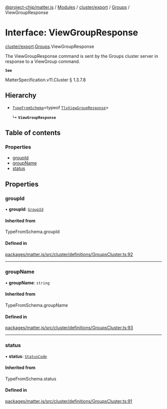 [@project-chip/matter.js](../README.md) / [Modules](../modules.md) / [cluster/export](../modules/cluster_export.md) / [Groups](../modules/cluster_export.Groups.md) / ViewGroupResponse

# Interface: ViewGroupResponse

[cluster/export](../modules/cluster_export.md).[Groups](../modules/cluster_export.Groups.md).ViewGroupResponse

The ViewGroupResponse command is sent by the Groups cluster server in response to a ViewGroup command.

**`See`**

MatterSpecification.v11.Cluster § 1.3.7.8

## Hierarchy

- [`TypeFromSchema`](../modules/tlv_export.md#typefromschema)\<typeof [`TlvViewGroupResponse`](../modules/cluster_export.Groups.md#tlvviewgroupresponse)\>

  ↳ **`ViewGroupResponse`**

## Table of contents

### Properties

- [groupId](cluster_export.Groups.ViewGroupResponse.md#groupid)
- [groupName](cluster_export.Groups.ViewGroupResponse.md#groupname)
- [status](cluster_export.Groups.ViewGroupResponse.md#status)

## Properties

### groupId

• **groupId**: [`GroupId`](../modules/datatype_export.md#groupid)

#### Inherited from

TypeFromSchema.groupId

#### Defined in

[packages/matter.js/src/cluster/definitions/GroupsCluster.ts:92](https://github.com/project-chip/matter.js/blob/2d9f2165d2672864fda3496a6d0d5f93597f82c6/packages/matter.js/src/cluster/definitions/GroupsCluster.ts#L92)

___

### groupName

• **groupName**: `string`

#### Inherited from

TypeFromSchema.groupName

#### Defined in

[packages/matter.js/src/cluster/definitions/GroupsCluster.ts:93](https://github.com/project-chip/matter.js/blob/2d9f2165d2672864fda3496a6d0d5f93597f82c6/packages/matter.js/src/cluster/definitions/GroupsCluster.ts#L93)

___

### status

• **status**: [`StatusCode`](../enums/protocol_interaction_export.StatusCode.md)

#### Inherited from

TypeFromSchema.status

#### Defined in

[packages/matter.js/src/cluster/definitions/GroupsCluster.ts:91](https://github.com/project-chip/matter.js/blob/2d9f2165d2672864fda3496a6d0d5f93597f82c6/packages/matter.js/src/cluster/definitions/GroupsCluster.ts#L91)

